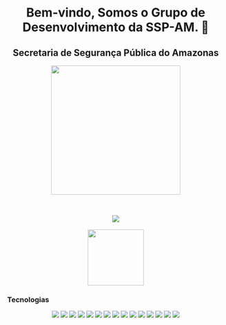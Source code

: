 <h1 align="center"> Bem-vindo, Somos o Grupo de Desenvolvimento da SSP-AM. 👋 </h1>
<h2 align="center">Secretaria de Segurança Pública do Amazonas</h2>

<div align="center">
 <img height="300px" src="https://jcconcursos.com.br/media/_versions/noticia/concurso-ssp-am-1_widelg.jpg">
</div>
<br><br>
<div>
 <p align="center"><img align="center" src="https://github-readme-stats.vercel.app/api?username=TecnologiaSSP-AM&theme=merko"</p> <br> <br>
 <img height="130em" src="https://github-readme-stats.vercel.app/api/top-langs/?username=bea-menezes&layout=compact&langs_count=7&theme=merko"/>
</div>

### Tecnologias
 
 <div align="center">
  <img src="https://img.shields.io/badge/Figma-F24E1E?style=for-the-badge&logo=figma&logoColor=white">
  <img src="https://img.shields.io/badge/HTML5-E34F26?style=for-the-badge&logo=html5&logoColor=white">
  <img src="https://img.shields.io/badge/CSS3-1572B6?style=for-the-badge&logo=css3&logoColor=white">
  <img src="https://img.shields.io/badge/JavaScript-F7DF1E?style=for-the-badge&logo=javascript&logoColor=black">
  <img src="https://img.shields.io/badge/Python-14354C?style=for-the-badge&logo=python&logoColor=white">
  <img src="https://img.shields.io/badge/Java-ED8B00?style=for-the-badge&logo=openjdk&logoColor=white">
  <img src="https://img.shields.io/badge/C-00599C?style=for-the-badge&logo=c&logoColor=white">
 
  <img src="https://img.shields.io/badge/Bootstrap-563D7C?style=for-the-badge&logo=bootstrap&logoColor=white">
  <img src="https://img.shields.io/badge/Node.js-43853D?style=for-the-badge&logo=node.js&logoColor=white">
  <img src="https://img.shields.io/badge/React-20232A?style=for-the-badge&logo=react&logoColor=61DAFB">
  <img src="https://img.shields.io/badge/Angular-DD0031?style=for-the-badge&logo=angular&logoColor=white">
  <img src="https://img.shields.io/badge/Django-092E20?style=for-the-badge&logo=django&logoColor=white">
  <img src="https://img.shields.io/badge/Spring-6DB33F?style=for-the-badge&logo=spring&logoColor=white">

  <img src="https://img.shields.io/badge/MySQL-00000F?style=for-the-badge&logo=mysql&logoColor=white">
  <img src="https://img.shields.io/badge/PostgreSQL-316192?style=for-the-badge&logo=postgresql&logoColor=white">
 </div>
 

